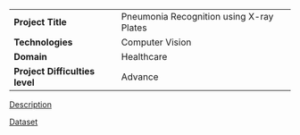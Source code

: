 |||
|---|---|
|**Project Title**|Pneumonia Recognition using X-ray Plates|
|**Technologies**|Computer Vision|
|**Domain**|Healthcare|
|**Project Difficulties level**|Advance|

[Description](https://drive.google.com/file/d/1UUzCqtLNUaweCMDpwEZTnmImAevJ0oNx/view)

[Dataset](https://www.kaggle.com/paultimothymooney/chest-xray-pneumonia)
